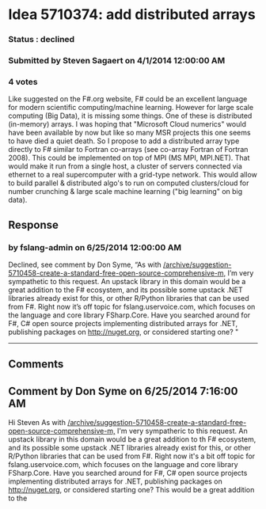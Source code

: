 # Idea 5710374: add distributed arrays #

### Status : declined

### Submitted by Steven Sagaert on 4/1/2014 12:00:00 AM

### 4 votes

Like suggested on the F#.org website, F# could be an excellent language for modern scientific computing/machine learning. However for large scale computing (Big Data), it is missing some things. One of these is distributed (in-memory) arrays. I was hoping that "Microsoft Cloud numerics" would have been available by now but like so many MSR projects this one seems to have died a quiet death. So I propose to add a distributed array type directly to F# similar to Fortran co-arrays (see co-array Fortran of Fortran 2008). This could be implemented on top of MPI (MS MPI, MPI.NET). That would make it run from a single host, a cluster of servers connected via ethernet to a real supercomputer with a grid-type network.
This would allow to build parallel & distributed algo's to run on computed clusters/cloud for number crunching & large scale machine learning ("big learning" on big data).



## Response 
### by fslang-admin on 6/25/2014 12:00:00 AM

Declined, see comment by Don Syme,
“As with [/archive/suggestion-5710458-create-a-standard-free-open-source-comprehensive-m,](/archive/suggestion-5710458-create-a-standard-free-open-source-comprehensive-m,.md) I’m very sympathetic to this request. An upstack library in this domain would be a great addition to the F# ecosystem, and its possible some upstack .NET libraries already exist for this, or other R/Python libraries that can be used from F#.
Right now it’s off topic for fslang.uservoice.com, which focuses on the language and core library FSharp.Core.
Have you searched around for F#, C# open source projects implementing distributed arrays for .NET, publishing packages on http://nuget.org, or considered starting one?
"

------------------------
## Comments


## Comment by Don Syme on 6/25/2014 7:16:00 AM
Hi Steven
As with [/archive/suggestion-5710458-create-a-standard-free-open-source-comprehensive-m,](/archive/suggestion-5710458-create-a-standard-free-open-source-comprehensive-m,.md) I'm very sympatheric to this request. An upstack library in this domain would be a great addition to th F# ecosystem, and its possible some upstack .NET libraries already exist for this, or other R/Python libraries that can be used from F#.
Right now it's a bit off topic for fslang.uservoice.com, which focuses on the language and core library FSharp.Core.
Have you searched around for F#, C# open source projects implementing distributed arrays for .NET, publishing packages on http://nuget.org, or considered starting one?
This would be a great addition to the

